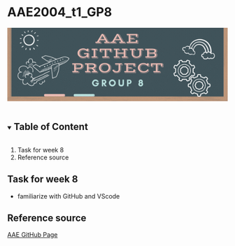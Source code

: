 # AAE2004_t1_GP8
![Group 8 Banner](images/Group_8_Banner.gif)
<!-- TABLE OF CONTenT-->

<details open='open'>
  <summary><h2 style='display: inline-block'>Table of Content</h2></summary>
  <ol>
    <li>
      <a herf="https://github.com/IPNL-POLYU/PolyU_AAE2004_Github_Project">Task for week 8</a>
    </li>
    <li>
      <a herf='reference-source'>Reference source</a>
    </li>
  </ol>
</details>


<!-- TASK -->
## Task for week 8
- familiarize with GitHub and VScode

<!-- REFERCE -->
## Reference source
[AAE GitHub Page](https://github.com/IPNL-POLYU/PolyU_AAE2004_Github_Project)
